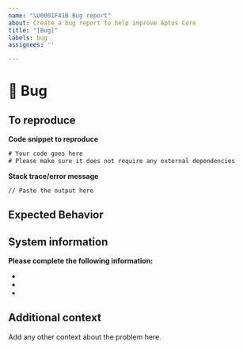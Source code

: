 ```yaml
---
name: "\U0001F41B Bug report"
about: Create a bug report to help improve Aptos Core
title: "[Bug]"
labels: bug
assignees: ''

---
```


# 🐛 Bug

<!-- A clear and concise description of what the bug is.
To report a security issue, please email security@aptos-labs.com. -->

## To reproduce

**Code snippet to reproduce**
```rust
# Your code goes here
# Please make sure it does not require any external dependencies
```

**Stack trace/error message**
```
// Paste the output here
```

## Expected Behavior

<!-- A clear and concise description of what you expected to happen. -->

## System information

**Please complete the following information:**
- <!-- Diem Version -->
- <!-- Rust Version -->
- <!-- Computer OS -->


## Additional context

Add any other context about the problem here.
